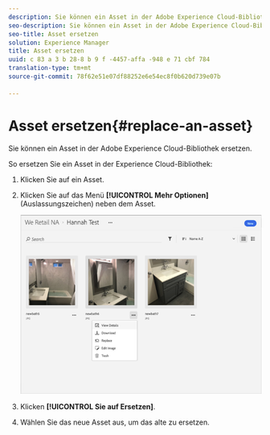 ```yaml
---
description: Sie können ein Asset in der Adobe Experience Cloud-Bibliothek ersetzen.
seo-description: Sie können ein Asset in der Adobe Experience Cloud-Bibliothek ersetzen.
seo-title: Asset ersetzen
solution: Experience Manager
title: Asset ersetzen
uuid: c 83 a 3 b 28-8 b 9 f -4457-affa -948 e 71 cbf 784
translation-type: tm+mt
source-git-commit: 78f62e51e07df88252e6e54ec8f0b620d739e07b

---
```



# Asset ersetzen{#replace-an-asset}

Sie können ein Asset in der Adobe Experience Cloud-Bibliothek ersetzen.

So ersetzen Sie ein Asset in der Experience Cloud-Bibliothek:

1. Klicken Sie auf ein Asset.
1. Klicken Sie auf das Menü **[!UICONTROL Mehr Optionen]** (Auslassungszeichen) neben dem Asset.

   ![](assets/library_asset_options.png)

1. Klicken **[!UICONTROL Sie auf Ersetzen]**.
1. Wählen Sie das neue Asset aus, um das alte zu ersetzen.

